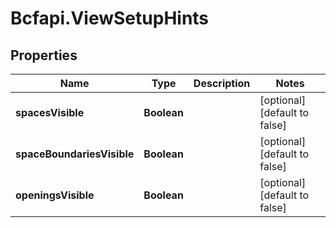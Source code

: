 # Bcfapi.ViewSetupHints

## Properties
Name | Type | Description | Notes
------------ | ------------- | ------------- | -------------
**spacesVisible** | **Boolean** |  | [optional] [default to false]
**spaceBoundariesVisible** | **Boolean** |  | [optional] [default to false]
**openingsVisible** | **Boolean** |  | [optional] [default to false]


